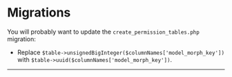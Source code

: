 # Migrations <a id="uuid-migrations"></a>

You will probably want to update the `create_permission_tables.php` migration:

- Replace `$table->unsignedBigInteger($columnNames['model_morph_key'])` with `$table->uuid($columnNames['model_morph_key'])`.

---

